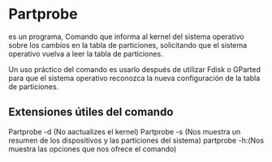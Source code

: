 # Partprobe
es un programa, Comando que informa al kernel del sistema operativo sobre los cambios en la tabla de particiones, solicitando que el sistema operativo vuelva a leer la tabla de particiones.

Un uso práctico del comando es usarlo después de utilizar Fdisk o GParted para que el sistema operativo reconozca la nueva configuración de la tabla de particiones. 

## Extensiones útiles del comando 

Partprobe -d (No aactualizes el kernel)
Partprobe -s (Nos muestra un resumen de los dispositivos y las particiones del sistema)
partprobe -h:(Nos muestra las opciones que nos ofrece el comando)
